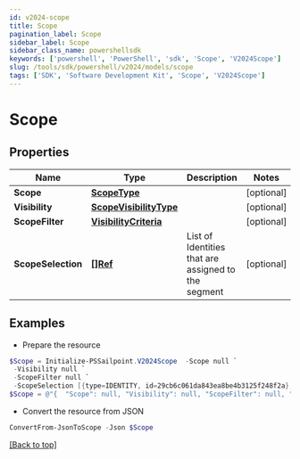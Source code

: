```yaml
---
id: v2024-scope
title: Scope
pagination_label: Scope
sidebar_label: Scope
sidebar_class_name: powershellsdk
keywords: ['powershell', 'PowerShell', 'sdk', 'Scope', 'V2024Scope'] 
slug: /tools/sdk/powershell/v2024/models/scope
tags: ['SDK', 'Software Development Kit', 'Scope', 'V2024Scope']
---
```



# Scope

## Properties

Name | Type | Description | Notes
------------ | ------------- | ------------- | -------------
**Scope** | [**ScopeType**](scope-type) |  | [optional] 
**Visibility** | [**ScopeVisibilityType**](scope-visibility-type) |  | [optional] 
**ScopeFilter** | [**VisibilityCriteria**](visibility-criteria) |  | [optional] 
**ScopeSelection** | [**[]Ref**](ref) | List of Identities that are assigned to the segment | [optional] 

## Examples

- Prepare the resource
```powershell
$Scope = Initialize-PSSailpoint.V2024Scope  -Scope null `
 -Visibility null `
 -ScopeFilter null `
 -ScopeSelection [{type=IDENTITY, id=29cb6c061da843ea8be4b3125f248f2a}, {type=IDENTITY, id=f7b1b8a35fed4fd4ad2982014e137e19}]
$Scope = @"{  "Scope": null, "Visibility": null, "ScopeFilter": null, "ScopeSelection": [{"type": "IDENTITY", "id": "29cb6c061da843ea8be4b3125f248f2a}"}, {"type": "IDENTITY", "id": "f7b1b8a35fed4fd4ad2982014e137e19}]" }]}"@
```

- Convert the resource from JSON
```powershell
ConvertFrom-JsonToScope -Json $Scope
```


[[Back to top]](#) 

